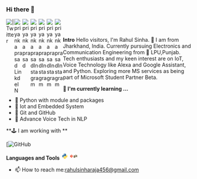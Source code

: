 ### Hi there 👋

<!--
**rahulsinha036/rahulsinha036** is a ✨ _special_ ✨ repository because its `README.md` (this file) appears on your GitHub profile.

Here are some ideas to get you started:

- 🔭 I’m currently working on ...
- 🌱 I’m currently learning ...
- 👯 I’m looking to collaborate on ...
- 🤔 I’m looking for help with ...
- 💬 Ask me about ...
- 📫 How to reach me: ...
- 😄 Pronouns: ...
- ⚡ Fun fact: ...
-->


<a href="https://twitter.com/rahulsinha036">
<img align="left" alt=" | Twitter" width="22px" src="https://cdn.jsdelivr.net/npm/simple-icons@v3/icons/twitter.svg" />
</a>
<a href="https://www.linkedin.com/in/rahulsinha036/">
<img align="left" alt="priyanka prasad  LinkdeIN" width="22px" src="https://cdn.jsdelivr.net/npm/simple-icons@v3/icons/linkedin.svg" />
</a>
<a href="https://t.me/rs036">
<img align="left" alt="priyanka prasad" width="22px" src="https://cdn.jsdelivr.net/npm/simple-icons@v3/icons/telegram.svg" />
</a>
<a href="https://www.instagram.com/rahulsinha036/">
<img align="left" alt="priyanka prasadInstagram" width="22px" src="https://cdn.jsdelivr.net/npm/simple-icons@v3/icons/instagram.svg" />
</a>
<a href="https://www.facebook.com/rahulsinha036">
<img align="left" alt="priyanka prasadInstagram" width="22px" src="https://cdn.jsdelivr.net/npm/simple-icons@v3/icons/facebook.svg" />
</a>
<a href="https://www.youtube.com/channel/UCcKTmc5Msymb45c7GYUlitQ?view_as=subscriber">
<img align="left" alt="priyanka prasadInstagram" width="22px" src="https://cdn.jsdelivr.net/npm/simple-icons@v3/icons/youtube.svg" />
</a>
<a href="https://medium.com/@rahulsinha036">
<img align="left" alt="priyanka prasadInstagram" width="22px" src="https://cdn.jsdelivr.net/npm/simple-icons@v3/icons/medium.svg" />
</a>

<br >
<br />

**Intro**
Hello visitors, I'm Rahul Sinha. 🚀 I am from Jharkhand, India. Currently pursuing Electronics and Communication Engineering from 🏫 LPU,Punjab. Tech enthusiasts and my keen interest are on IoT, Voice Technology like Alexa and Google Assistant, and Python. Exploring more MS services as being part of Microsoft Student Partner Beta.

**🌱 I'm currently learning ...**
- 🎇 Python with module and packages
- 🎇 Iot and Embedded System
- 🎇 Git and GitHub
- 🎇 Advance Voice Tech in NLP

**🕹 I am working with ** 

[![GitHub](https://github.com/alexadevslpu)

**Languages and Tools**
<code><img height="20" src="https://raw.githubusercontent.com/github/explore/80688e429a7d4ef2fca1e82350fe8e3517d3494d/topics/python/python.png"></code>
<code><img height="20" src="https://raw.githubusercontent.com/github/explore/80688e429a7d4ef2fca1e82350fe8e3517d3494d/topics/git/git.png"></code>

- 📫 How to reach me:rahulsinharaja456@gmail.com



